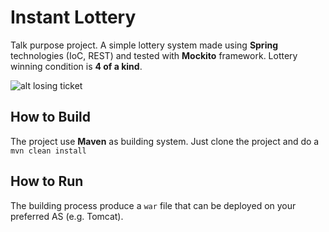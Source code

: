 # Instant Lottery
Talk purpose project.
A simple lottery system made using **Spring** technologies (IoC, REST) and tested with **Mockito** framework. Lottery winning condition is **4 of a kind**.

![alt losing ticket](https://github.com/pollaiolo/InstantLottery/blob/master/screen/GoL.png)

## How to Build
The project use **Maven** as building system. Just clone the project and do a ```mvn clean install```

## How to Run
The building process produce a ```war``` file that can be deployed on your preferred AS (e.g. Tomcat).
